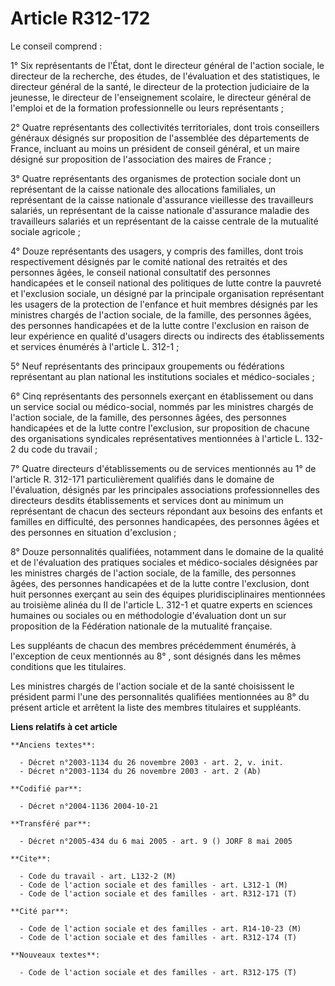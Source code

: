 # Article R312-172

Le conseil comprend :

1° Six représentants de l'État, dont le directeur général de l'action sociale, le directeur de la recherche, des études, de
l'évaluation et des statistiques, le directeur général de la santé, le directeur de la protection judiciaire de la jeunesse,
le directeur de l'enseignement scolaire, le directeur général de l'emploi et de la formation professionnelle ou leurs
représentants ;

2° Quatre représentants des collectivités territoriales, dont trois conseillers généraux désignés sur proposition de
l'assemblée des départements de France, incluant au moins un président de conseil général, et un maire désigné sur
proposition de l'association des maires de France ;

3° Quatre représentants des organismes de protection sociale dont un représentant de la caisse nationale des allocations
familiales, un représentant de la caisse nationale d'assurance vieillesse des travailleurs salariés, un représentant de la
caisse nationale d'assurance maladie des travailleurs salariés et un représentant de la caisse centrale de la mutualité
sociale agricole ;

4° Douze représentants des usagers, y compris des familles, dont trois respectivement désignés par le comité national des
retraités et des personnes âgées, le conseil national consultatif des personnes handicapées et le conseil national des
politiques de lutte contre la pauvreté et l'exclusion sociale, un désigné par la principale organisation représentant les
usagers de la protection de l'enfance et huit membres désignés par les ministres chargés de l'action sociale, de la famille,
des personnes âgées, des personnes handicapées et de la lutte contre l'exclusion en raison de leur expérience en qualité
d'usagers directs ou indirects des établissements et services énumérés à l'article L. 312-1 ;

5° Neuf représentants des principaux groupements ou fédérations représentant au plan national les institutions sociales et
médico-sociales ;

6° Cinq représentants des personnels exerçant en établissement ou dans un service social ou médico-social, nommés par les
ministres chargés de l'action sociale, de la famille, des personnes âgées, des personnes handicapées et de la lutte contre
l'exclusion, sur proposition de chacune des organisations syndicales représentatives mentionnées à l'article L. 132-2 du code
du travail ;

7° Quatre directeurs d'établissements ou de services mentionnés au 1° de l'article R. 312-171 particulièrement qualifiés dans
le domaine de l'évaluation, désignés par les principales associations professionnelles des directeurs desdits établissements
et services dont au minimum un représentant de chacun des secteurs répondant aux besoins des enfants et familles en
difficulté, des personnes handicapées, des personnes âgées et des personnes en situation d'exclusion ;

8° Douze personnalités qualifiées, notamment dans le domaine de la qualité et de l'évaluation des pratiques sociales et
médico-sociales désignées par les ministres chargés de l'action sociale, de la famille, des personnes âgées, des personnes
handicapées et de la lutte contre l'exclusion, dont huit personnes exerçant au sein des équipes pluridisciplinaires
mentionnées au troisième alinéa du II de l'article L. 312-1 et quatre experts en sciences humaines ou sociales ou en
méthodologie d'évaluation dont un sur proposition de la Fédération nationale de la mutualité française.

Les suppléants de chacun des membres précédemment énumérés, à l'exception de ceux mentionnés au 8° , sont désignés dans les
mêmes conditions que les titulaires.

Les ministres chargés de l'action sociale et de la santé choisissent le président parmi l'une des personnalités qualifiées
mentionnées au 8° du présent article et arrêtent la liste des membres titulaires et suppléants.

**Liens relatifs à cet article**

	**Anciens textes**:

	  - Décret n°2003-1134 du 26 novembre 2003 - art. 2, v. init.
	  - Décret n°2003-1134 du 26 novembre 2003 - art. 2 (Ab)

	**Codifié par**:

	  - Décret n°2004-1136 2004-10-21

	**Transféré par**:

	  - Décret n°2005-434 du 6 mai 2005 - art. 9 () JORF 8 mai 2005

	**Cite**:

	  - Code du travail - art. L132-2 (M)
	  - Code de l'action sociale et des familles - art. L312-1 (M)
	  - Code de l'action sociale et des familles - art. R312-171 (T)

	**Cité par**:

	  - Code de l'action sociale et des familles - art. R14-10-23 (M)
	  - Code de l'action sociale et des familles - art. R312-174 (T)

	**Nouveaux textes**:

	  - Code de l'action sociale et des familles - art. R312-175 (T)
